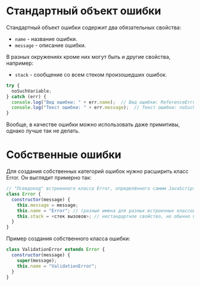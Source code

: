 

# Стандартный объект ошибки

Стандартный объект ошибки содержит два обязательных свойства:

* `name` - название ошибки.
* `message` - описание ошибки.

В разных окружениях кроме них могут быть и другие свойства, например:

* `stack` - сообщение со всем стеком произошедших ошибок.

```javascript
try {
  noSuchVariable;
} catch (err) {
  console.log("Вид ошибки: " + err.name);  // Вид ошибки: ReferenceError
  console.log("Текст ошибки: " + err.message);  // Текст ошибки: noSuchVariable is not defined
}
```

Вообще, в качестве ошибки можно использовать даже примитивы, однако лучше так не делать.

# Собственные ошибки

Для создания собственных категорий ошибок нужно расширить класс Error. Он выглядит примерно так:

```javascript
// "Псевдокод" встроенного класса Error, определённого самим JavaScript
class Error {
  constructor(message) {
    this.message = message;
    this.name = "Error"; // (разные имена для разных встроенных классов ошибок)
    this.stack = <стек вызовов>; // нестандартное свойство, но обычно поддерживается
  }
}
```

Пример создания собственного класса ошибки:

```javascript
class ValidationError extends Error {
  constructor(message) {
    super(message);
    this.name = "ValidationError";
  }
}
```

